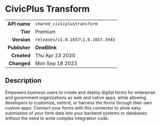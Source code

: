 # CivicPlus Transform
| | |
|-:|-|
|**API name**|`shared_civicplustransform`|
|**Tier**|Premium|
|**Version**|`releases/v1.0.1657\1.0.1657.3443`|
|**Publisher**|**OneBlink**|
|**Created**|Thu Apr 23 2020|
|**Changed**|Mon Sep 18 2023|

## Description
Empowers business users to create and deploy digital forms for enterprise and government organizations as web and native apps, while allowing developers to customize, extend, or harness the forms through their own custom apps. Connect your forms with this connector to allow easy submission of your form data into your backend systems or databases without the need to write complex integration code.
